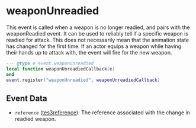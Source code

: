 # weaponUnreadied

This event is called when a weapon is no longer readied, and pairs with the weaponReadied event. It can be used to reliably tell if a specific weapon is readied for attack. This does not necessarily mean that the animation state has changed for the first time. If an actor equips a weapon while having their hands up to attack with, the event will fire for the new weapon.

```lua
--- @type e event.weaponUnreadied
local function weaponUnreadiedCallback(e)
end
event.register("weaponUnreadied", weaponUnreadiedCallback)
```

## Event Data

* `reference` ([tes3reference](../../types/tes3reference)): The reference associated with the change in readied weapon.


